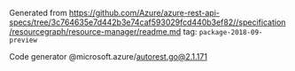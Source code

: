 Generated from https://github.com/Azure/azure-rest-api-specs/tree/3c764635e7d442b3e74caf593029fcd440b3ef82//specification/resourcegraph/resource-manager/readme.md tag: `package-2018-09-preview`

Code generator @microsoft.azure/autorest.go@2.1.171



